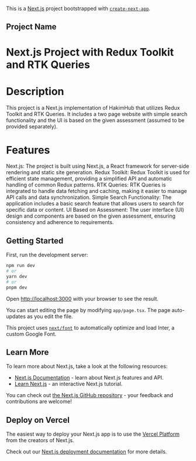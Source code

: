This is a [Next.js](https://nextjs.org/) project bootstrapped with [`create-next-app`](https://github.com/vercel/next.js/tree/canary/packages/create-next-app).

## Project Name
# Next.js Project with Redux Toolkit and RTK Queries

# Description

This project is a Next.js implementation of HakimHub that utilizes Redux Toolkit and RTK Queries. It includes a two page website with simple search functionality and the UI is based on the given assessment (assumed to be provided separately).

# Features

Next.js: The project is built using Next.js, a React framework for server-side rendering and static site generation.
Redux Toolkit: Redux Toolkit is used for efficient state management, providing a simplified API and automatic handling of common Redux patterns.
RTK Queries: RTK Queries is integrated to handle data fetching and caching, making it easier to manage API calls and data synchronization.
Simple Search Functionality: The application includes a basic search feature that allows users to search for specific data or content.
UI Based on Assessment: The user interface (UI) design and components are based on the given assessment, ensuring consistency and adherence to requirements.

## Getting Started

First, run the development server:

```bash
npm run dev
# or
yarn dev
# or
pnpm dev
```

Open [http://localhost:3000](http://localhost:3000) with your browser to see the result.

You can start editing the page by modifying `app/page.tsx`. The page auto-updates as you edit the file.

This project uses [`next/font`](https://nextjs.org/docs/basic-features/font-optimization) to automatically optimize and load Inter, a custom Google Font.

## Learn More

To learn more about Next.js, take a look at the following resources:

- [Next.js Documentation](https://nextjs.org/docs) - learn about Next.js features and API.
- [Learn Next.js](https://nextjs.org/learn) - an interactive Next.js tutorial.

You can check out [the Next.js GitHub repository](https://github.com/vercel/next.js/) - your feedback and contributions are welcome!

## Deploy on Vercel

The easiest way to deploy your Next.js app is to use the [Vercel Platform](https://vercel.com/new?utm_medium=default-template&filter=next.js&utm_source=create-next-app&utm_campaign=create-next-app-readme) from the creators of Next.js.

Check out our [Next.js deployment documentation](https://nextjs.org/docs/deployment) for more details.
